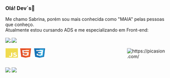 ### Olá! Dev´s👋

Me chamo Sabrina, porém sou mais conhecida como "MAIA" pelas pessoas que conheço.
<br>
Atualmente estou cursando ADS e me especializando em Front-end:


<a href="https://github.com/anuraghazra/github-readme-stats">
  <img height=188 align="center" src="https://github-readme-stats.vercel.app/api?username=bysabrinaalves&show_icons=true&theme=dracula" />
</a>
<a href="https://github.com/anuraghazra/convoychat">
  <img height=188 align="center" src="https://github-readme-stats.vercel.app/api/top-langs?username=bysabrinaalves&layout=compact&langs_count=8&card_width=320&theme=dracula" />
</a>

<div style="display: inline_block"><br>
  <img align="center" alt="Rafa-Js" height="30" width="40" src="https://raw.githubusercontent.com/devicons/devicon/master/icons/javascript/javascript-plain.svg">
  <img align="center" alt="Rafa-HTML" height="30" width="40" src="https://raw.githubusercontent.com/devicons/devicon/master/icons/html5/html5-original.svg">
  <img align="center" alt="Rafa-CSS" height="30" width="40" src="https://raw.githubusercontent.com/devicons/devicon/master/icons/css3/css3-original.svg">
  <img align="right" src="https://i.picasion.com/pic92/cf86f20d0338998ea19f6c421d7a99d8.gif" width="120" height="120" border="0" alt="https://picasion.com/" />
</div>

  ##
 
<div> 
  <a href = "mailto:adm.sabrinaalves@gmail.com"><img src="https://img.shields.io/badge/-Gmail-%23333?style=for-the-badge&logo=gmail&logoColor=white" target="_blank"></a>
  <a href="https://www.linkedin.com/in/saabrinaalves" target="_blank"><img src="https://img.shields.io/badge/LinkedIn-0077B5?style=for-the-badge&logo=linkedin&logoColor=white"></a> 
  
</div>
